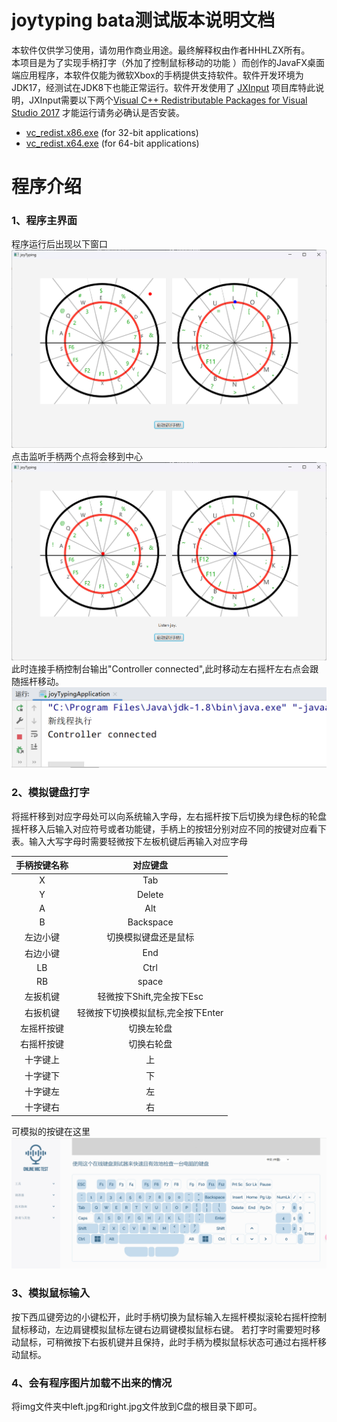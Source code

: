 joytyping bata测试版本说明文档
=======
本软件仅供学习使用，请勿用作商业用途。最终解释权由作者HHHLZX所有。<br/>
本项目是为了实现手柄打字（外加了控制鼠标移动的功能
）而创作的JavaFX桌面端应用程序，本软件仅能为微软Xbox的手柄提供支持软件。软件开发环境为JDK17，经测试在JDK8下也能正常运行。软件开发使用了 [JXInput](https://github.com/StrikerX3/JXInput)
项目库特此说明，JXInput需要以下两个[Visual C++ Redistributable Packages for Visual Studio 2017](https://support.microsoft.com/en-gb/help/2977003/the-latest-supported-visual-c-downloads)
才能运行请务必确认是否安装。

- [vc_redist.x86.exe](https://aka.ms/vs/15/release/vc_redist.x86.exe) (for 32-bit applications)
- [vc_redist.x64.exe](https://aka.ms/vs/15/release/vc_redist.x64.exe) (for 64-bit applications)

# 程序介绍

### 1、程序主界面

程序运行后出现以下窗口
![img.png](img.png)
点击监听手柄两个点将会移到中心
![img_1.png](img_1.png)
此时连接手柄控制台输出"Controller connected",此时移动左右摇杆左右点会跟随摇杆移动。
![img_2.png](img_2.png)

### 2、模拟键盘打字

将摇杆移到对应字母处可以向系统输入字母，左右摇杆按下后切换为绿色标的轮盘摇杆移入后输入对应符号或者功能键，手柄上的按钮分别对应不同的按键对应看下表。输入大写字母时需要轻微按下左板机键后再输入对应字母

| 手柄按键名称 |         对应键盘         |
|:------:|:--------------------:|
|   X    |         Tab          |
|   Y    |        Delete        |
|   A    |         Alt          |
|   B    |      Backspace       |
|  左边小键  |      切换模拟键盘还是鼠标      |
|  右边小键  |         End          |
|   LB   |         Ctrl         |
|   RB   |        space         |
|  左扳机键  |  轻微按下Shift,完全按下Esc   |
|  右扳机键  | 轻微按下切换模拟鼠标,完全按下Enter |
| 左摇杆按键  |        切换左轮盘         |
| 右摇杆按键  |        切换右轮盘         |
|  十字键上  |          上           |
|  十字键下  |          下           |
|  十字键左  |          左           |
|  十字键右  |          右           |

可模拟的按键在这里
![img_3.png](img_3.png)

### 3、模拟鼠标输入

按下西瓜键旁边的小键松开，此时手柄切换为鼠标输入左摇杆模拟滚轮右摇杆控制鼠标移动，左边肩键模拟鼠标左键右边肩键模拟鼠标右键。
若打字时需要短时移动鼠标，可稍微按下右扳机键并且保持，此时手柄为模拟鼠标状态可通过右摇杆移动鼠标。

### 4、会有程序图片加载不出来的情况

将img文件夹中left.jpg和right.jpg文件放到C盘的根目录下即可。